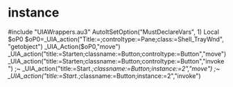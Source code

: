 # instance
#include "UIAWrappers.au3" AutoItSetOption("MustDeclareVars", 1) Local $oP0  $oP0=_UIA_action("Title:=;controltype:=Pane;class:=Shell_TrayWnd", "getobject") _UIA_Action($oP0,"move")  _UIA_action("title:=Starten;classname:=Button;controltype:=Button","move") _UIA_action("title:=Starten;classname:=Button;controltype:=Button","invoke")  ;~ _UIA_action("title:=Start.*;classname:=Button;instance:=2","move") ;~ _UIA_action("title:=Start.*;classname:=Button;instance:=2","invoke")
